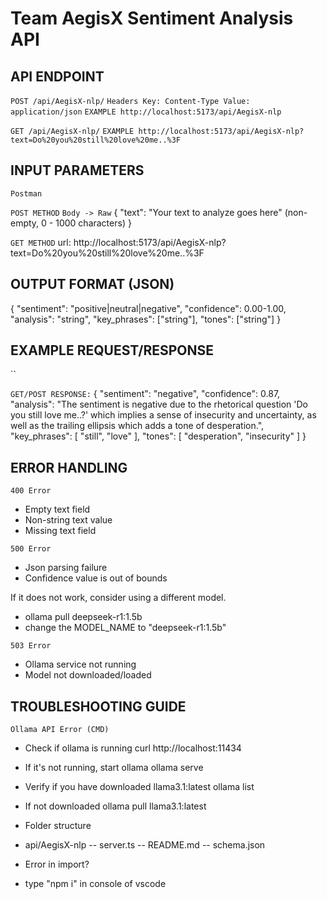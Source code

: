 # Team AegisX Sentiment Analysis API

## API ENDPOINT
`POST /api/AegisX-nlp/`
`Headers Key: Content-Type Value: application/json`
`EXAMPLE http://localhost:5173/api/AegisX-nlp` 

`GET /api/AegisX-nlp/`
`EXAMPLE http://localhost:5173/api/AegisX-nlp?text=Do%20you%20still%20love%20me..%3F`

## INPUT PARAMETERS
`Postman`

`POST METHOD`
`Body -> Raw`
{
    "text": "Your text to analyze goes here" (non-empty, 0 - 1000 characters)
}

`GET METHOD`
url: http://localhost:5173/api/AegisX-nlp?text=Do%20you%20still%20love%20me..%3F


## OUTPUT FORMAT (JSON)
{
  "sentiment": "positive|neutral|negative",
  "confidence": 0.00-1.00,
  "analysis": "string",
  "key_phrases": ["string"],
  "tones": ["string"]
}

## EXAMPLE REQUEST/RESPONSE
``

`GET/POST RESPONSE:`
{
    "sentiment": "negative",
    "confidence": 0.87,
    "analysis": "The sentiment is negative due to the rhetorical question 'Do you still love me..?' which implies a sense of insecurity and uncertainty, as well as the trailing ellipsis which adds a tone of desperation.",
    "key_phrases": [
        "still",
        "love"
    ],
    "tones": [
        "desperation",
        "insecurity"
    ]
}

## ERROR HANDLING
`400 Error`
- Empty text field
- Non-string text value
- Missing text field

`500 Error`
- Json parsing failure
- Confidence value is out of bounds

If it does not work, consider using a different model.
- ollama pull deepseek-r1:1.5b
- change the MODEL_NAME to "deepseek-r1:1.5b"

`503 Error`
- Ollama service not running
- Model not downloaded/loaded

## TROUBLESHOOTING GUIDE
`Ollama API Error (CMD)`
- Check if ollama is running
curl http://localhost:11434

- If it's not running, start ollama
ollama serve

- Verify if you have downloaded llama3.1:latest
ollama list

- If not downloaded
ollama pull llama3.1:latest

- Folder structure 
- api/AegisX-nlp
-- server.ts
-- README.md
-- schema.json

- Error in import?
- type "npm i" in console of vscode

